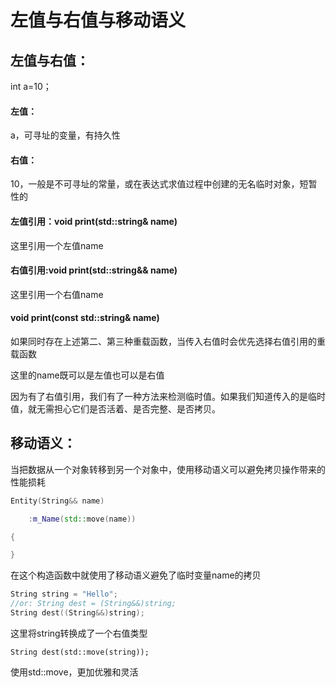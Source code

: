 # 左值与右值与移动语义

## 左值与右值：

int a=10；

#### 左值：

a，可寻址的变量，有持久性

#### 右值：

10，一般是不可寻址的常量，或在表达式求值过程中创建的无名临时对象，短暂性的



#### 左值引用：void print(std::string& name)

这里引用一个左值name

#### 右值引用:void print(std::string&& name)

这里引用一个右值name

#### void print(const std::string& name)

如果同时存在上述第二、第三种重载函数，当传入右值时会优先选择右值引用的重载函数

这里的name既可以是左值也可以是右值

因为有了右值引用，我们有了一种方法来检测临时值。如果我们知道传入的是临时值，就无需担心它们是否活着、是否完整、是否拷贝。



## 移动语义：

 当把数据从一个对象转移到另一个对象中，使用移动语义可以避免拷贝操作带来的性能损耗

```c++
Entity(String&& name)

	:m_Name(std::move(name))

{

}
```

在这个构造函数中就使用了移动语义避免了临时变量name的拷贝

```c++
String string = "Hello";
//or: String dest = (String&&)string;
String dest((String&&)string);
```

这里将string转换成了一个右值类型

`String dest(std::move(string));`

使用std::move，更加优雅和灵活